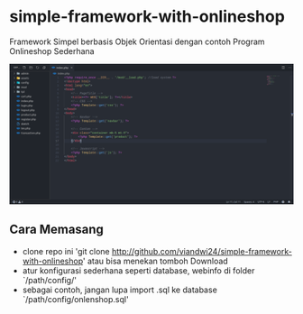 # simple-framework-with-onlineshop
Framework Simpel berbasis Objek Orientasi dengan contoh Program Onlineshop Sederhana

![screenshot preview](https://raw.githubusercontent.com/viandwi24/simple-framework-with-onlineshop/master/ss.png)

## Cara Memasang
* clone repo ini 'git clone http://github.com/viandwi24/simple-framework-with-onlineshop' atau bisa menekan tomboh Download
* atur konfigurasi sederhana seperti database, webinfo di folder `/path/config/'
* sebagai contoh, jangan lupa import .sql ke database `/path/config/onlenshop.sql'

